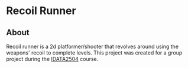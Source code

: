 # Recoil Runner

## About

Recoil runner is a 2d platformer/shooter that revolves around using the weapons' recoil to complete levels. This project was created for a group project during the [IDATA2504](https://www.ntnu.edu/studies/courses/IDATA2504#tab=omEmnet) course.
